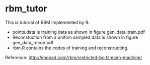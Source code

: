 rbm_tutor
=========

This is tutorial of RBM implemented by R. 

* points.data is training data as shown in figure gen_data_train.pdf
* Reconstuction from a unifom sampled data is shown in figure gen_data_recon.pdf
* rbm.R contains the codes of training and reconstructing.


Reference:
http://imonad.com/rbm/restricted-boltzmann-machine/
